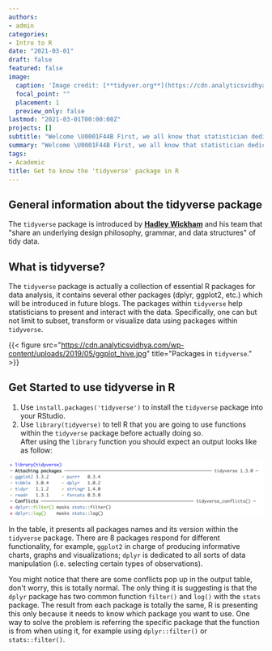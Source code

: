 ```yaml
---
authors:
- admin
categories:
- Intro to R
date: "2021-03-01"
draft: false
featured: false
image:
  caption: 'Image credit: [**tidyver.org**](https://cdn.analyticsvidhya.com/wp-content/uploads/2019/05/tidyverse-default.png)'
  focal_point: ""
  placement: 1
  preview_only: false
lastmod: "2021-03-01T00:00:00Z"
projects: []
subtitle: "Welcome \U0001F44B First, we all know that statistician dedicate most of their time in tiding raw data before conducting any further analysis. It will be a tedious and inefficient process if all jobs are done manually. Therefore, the very first package that I'm going to introduce is the `tidyverse` package, the foundation of data wrangling."
summary: "Welcome \U0001F44B First, we all know that statistician dedicate most of their time in tiding raw data before conducting any further analysis. It will be a tedious and inefficient process if all jobs are done manually. Therefore, the very first package that I'm going to introduce is the `tidyverse` package, the foundation of data wrangling."
tags:
- Academic
title: Get to know the 'tidyverse' package in R
---
```


## General information about the tidyverse package

The `tidyverse` package is introduced by [**Hadley Wickham**](https://en.wikipedia.org/wiki/Hadley_Wickham) and his team that "share an underlying design philosophy, grammar, and data structures" of tidy data. 

## What is tidyverse?

The `tidyverse` package is actually a collection of essential R packages for data analysis, it contains several other packages (dplyr, ggplot2, etc.) which will be introduced in future blogs. The packages within `tidyverse` help statisticians to present and interact with the data. Specifically, one can but not limit to subset, transform or visualize data using packages within `tidyverse`.

{{< figure src="https://cdn.analyticsvidhya.com/wp-content/uploads/2019/05/ggplot_hive.jpg" title="Packages in `tidyverse`." >}}

## Get Started to use tidyverse in R

1. Use `install.packages('tidyverse')` to install the `tidyverse` package into your RStudio.
2. Use `library(tidyverse)` to tell R that you are going to use functions within the `tidyverse` package before actually doing so. \
After using the `library` function you should expect an output looks like as follow:

![](images/library.png)

In the table, it presents all packages names and its version within the `tidyverse` package. There are 8 packages respond for different functionality, for example, `ggplot2` in charge of producing informative charts, graphs and visualizations; `dplyr` is dedicated to all sorts of data manipulation (i.e. selecting certain types of observations).

You might notice that there are some conflicts pop up in the output table, don't worry, this is totally normal. The only thing it is suggesting is that the `dplyr` package has two common function `filter()` and `log()` with the `stats` package. The result from each package is totally the same, R is presenting this only because it needs to know which package you want to use. One way to solve the problem is referring the specific package that the function is from when using it, for example using `dplyr::filter()` or `stats::filter()`.
